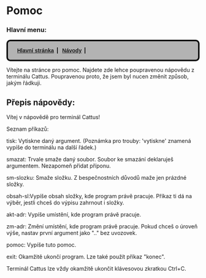 # Pomoc

### Hlavní menu:
<style>nav ul {list-style-type:none;background-color:#b3b3b3;border: 4px solid #111111;border-radius: 10px;font-family:sans-serif;font-weight:bold;padding: 16px;}nav ul li {display:inline;border-right: 2px solid #111111;padding-right: 8px;padding-left: 8px;}</style>

<nav>
<ul>
<li><a href="index.html">Hlavní stránka</a></li>
<li><a href="navody.html">Návody</a></li>
</ul>
</nav>


Vítejte na stránce pro pomoc.
Najdete zde lehce poupravenou nápovědu z terminálu Cattus.
Poupravenou proto, že jsem byl nucen změnit způsob, jakým řádkuji.

## Přepis nápovědy:
Vítej v nápovědě pro terminál Cattus!
    
Seznam příkazů:


tisk: Vytiskne daný argument.
(Poznámka pro trouby: 'vytiskne' znamená vypíše do terminálu na další řádek.)

smazat: Trvale smaže daný soubor. Soubor ke smazání deklaruješ argumentem.
Nezapomeň přidat příponu.

sm-slozku: Smaže složku. Z bespečnostních důvodů maže jen prázdné složky.

obsah-sl:Vypíše obsah složky, kde program právě pracuje.
Příkaz ti dá na výběr, jestli chceš do výpisu zahrnout i složky.

akt-adr: Vypíše umístění, kde program právě pracuje.

zm-adr: Změní umístění, kde program právě pracuje.
Pokud chceš o úroveň výše, nastav první argument jako ".." bez uvozovek.

pomoc: Vypíše tuto pomoc.

exit: Okamžitě ukončí program. Lze také použít příkaz "konec".

Terminál Cattus lze vždy okamžitě ukončit klávesovou zkratkou Ctrl+C.
